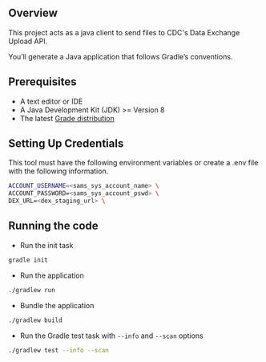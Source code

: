 ## Overview

This project acts as a java client to send files to CDC's Data Exchange Upload API.

You’ll generate a Java application that follows Gradle’s conventions.

## Prerequisites

- A text editor or IDE
- A Java Development Kit (JDK) >= Version 8
- The latest [Grade distribution](https://gradle.org/install/)

## Setting Up Credentials

This tool must have the following environment variables or create a .env file with the following information.

```bash
ACCOUNT_USERNAME=<sams_sys_account_name> \
ACCOUNT_PASSWORD=<sams_sys_account_pswd> \
DEX_URL=<dex_staging_url> \
```

## Running the code

- Run the init task

```bash
gradle init
```

- Run the application

```bash
./gradlew run
```

- Bundle the application

```bash
./gradlew build
```

- Run the Gradle test task with `--info` and `--scan` options

```bash
./gradlew test --info --scan
```